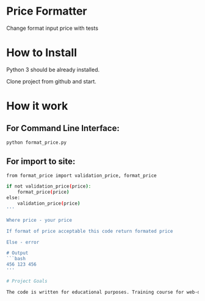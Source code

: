 # Price Formatter

Change format input price with tests

# How to Install

Python 3 should be already installed.

Clone project from github and start.

# How it work

## For Command Line Interface:
```bash
python format_price.py
```
## For import to site:

```bash
from format_price import validation_price, format_price

if not validation_price(price):
    format_price(price)
else:
    validation_price(price)
'''

Where price - your price

If format of price acceptable this code return formated price

Else - error

# Output
```bash
456 123 456
'''

# Project Goals

The code is written for educational purposes. Training course for web-developers - [DEVMAN.org](https://devman.org)

